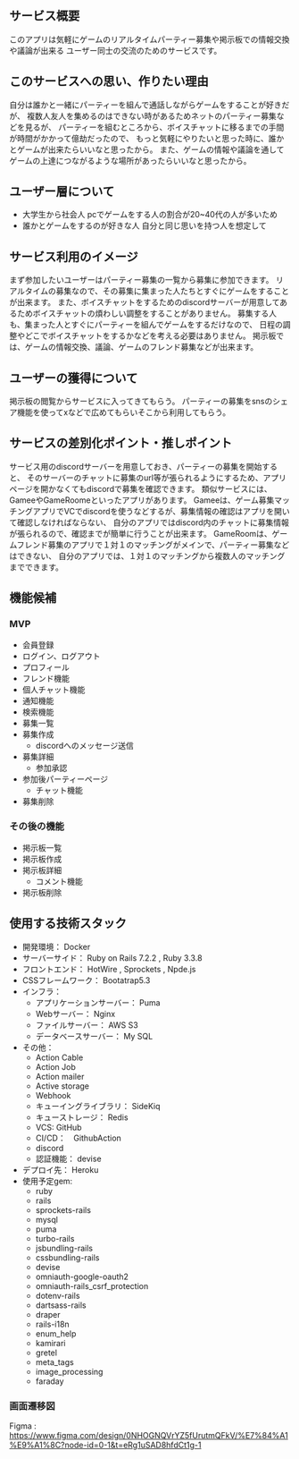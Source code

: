 ## サービス概要
このアプリは気軽にゲームのリアルタイムパーティー募集や掲示板での情報交換や議論が出来る
ユーザー同士の交流のためのサービスです。

## このサービスへの思い、作りたい理由
自分は誰かと一緒にパーティーを組んで通話しながらゲームをすることが好きだが、
複数人友人を集めるのはできない時があるためネットのパーティー募集などを見るが、
パーティーを組むところから、ボイスチャットに移るまでの手間が時間がかかって億劫だったので、
もっと気軽にやりたいと思った時に、誰かとゲームが出来たらいいなと思ったから。
また、ゲームの情報や議論を通してゲームの上達につながるような場所があったらいいなと思ったから。

## ユーザー層について
* 大学生から社会人
pcでゲームをする人の割合が20~40代の人が多いため
* 誰かとゲームをするのが好きな人
自分と同じ思いを持つ人を想定して


## サービス利用のイメージ
まず参加したいユーザーはパーティー募集の一覧から募集に参加できます。
リアルタイムの募集なので、その募集に集まった人たちとすぐにゲームをすることが出来ます。
また、ボイスチャットをするためのdiscordサーバーが用意してあるためボイスチャットの煩わしい調整をすることがありません。
募集する人も、集まった人とすぐにパーティーを組んでゲームをするだけなので、
日程の調整やどこでボイスチャットをするかなどを考える必要はありません。
掲示板では、ゲームの情報交換、議論、ゲームのフレンド募集などが出来ます。

## ユーザーの獲得について
掲示板の閲覧からサービスに入ってきてもらう。
パーティーの募集をsnsのシェア機能を使ってxなどで広めてもらいそこから利用してもらう。

## サービスの差別化ポイント・推しポイント
サービス用のdiscordサーバーを用意しておき、パーティーの募集を開始すると、
そのサーバーのチャットに募集のurl等が張られるようにするため、アプリページを開かなくてもdiscordで募集を確認できます。
類似サービスには、GameeやGameRoomeといったアプリがあります。
Gameeは、ゲーム募集マッチングアプリでVCでdiscordを使うなどするが、募集情報の確認はアプリを開いて確認しなければならない、
自分のアプリではdiscord内のチャットに募集情報が張られるので、確認までが簡単に行うことが出来ます。
GameRoomは、ゲームフレンド募集のアプリで１対１のマッチングがメインで、パーティー募集などはできない、
自分のアプリでは、１対１のマッチングから複数人のマッチングまでできます。

## 機能候補
### MVP
* 会員登録
* ログイン、ログアウト
* プロフィール
* フレンド機能
* 個人チャット機能
* 通知機能
* 検索機能
* 募集一覧
* 募集作成
    - discordへのメッセージ送信
* 募集詳細
    - 参加承認
* 参加後パーティーページ
    - チャット機能
* 募集削除

### その後の機能
* 掲示板一覧
* 掲示板作成
* 掲示板詳細
    - コメント機能
* 掲示板削除

## 使用する技術スタック
* 開発環境： Docker
* サーバーサイド： Ruby on Rails 7.2.2 ,  Ruby 3.3.8
* フロントエンド： HotWire , Sprockets , Npde.js
* CSSフレームワーク： Bootatrap5.3
* インフラ： 
   - アプリケーションサーバー： Puma
   - Webサーバー： Nginx 
   - ファイルサーバー： AWS S3
   - データベースサーバー： My SQL   
* その他：
  - Action Cable
  - Action Job
  - Action mailer
  - Active storage
  - Webhook
  - キューイングライブラリ： SideKiq
  - キューストレージ： Redis
  - VCS: GitHub
  - CI/CD：　GithubAction
  - discord
  - 認証機能： devise
* デプロイ先： Heroku
* 使用予定gem:
  - ruby
  - rails
  - sprockets-rails
  - mysql
  - puma
  - turbo-rails
  - jsbundling-rails
  - cssbundling-rails
  - devise
  - omniauth-google-oauth2
  - omniauth-rails_csrf_protection
  - dotenv-rails
  - dartsass-rails
  - draper
  - rails-i18n
  - enum_help
  - kamirari
  - gretel
  - meta_tags
  - image_processing
  - faraday

### 画面遷移図
Figma : https://www.figma.com/design/0NHOGNQVrYZ5fUrutmQFkV/%E7%84%A1%E9%A1%8C?node-id=0-1&t=eRg1uSAD8hfdCt1g-1
